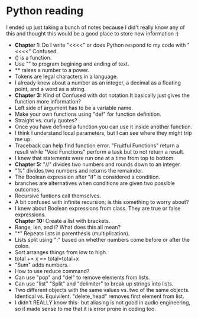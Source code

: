 # Python reading
I ended up just taking a bunch of notes because I did't really know any of this and thought this would be a good place to store new information :)
- **Chapter 1:** Do I write "<<<<" or does Python respond to my code with "<<<<" Confused.
- () is a function.
- Use "" to program begining and ending of text.
- ** raises a number to a power.
- Tokens are legal characters in a language.
- I already knew about a number as an integer, a decimal as a floating point, and a word as a string.
- **Chapter 3:** Kind of Confused with dot notation.It basically just gives the function more information?
- Left side of argument has to be a variable name.
- Make your own functions using "def" for function definition.
- Straight vs. curly quotes?
- Once you have defined a function you can use it inside another function.
- I think I understand local parameters, but I can see where they might trip me up.
- Traceback can help find function error.
"Fruitful Functions" return a result while "Void Functions" perform a task but to not return a result.
-  I knew that statements were run one at a time from top to bottom.
- **Chapter 5:** "//" divides two numbers and rounds down to an integer.
- "%" divides two numbers and returns the remainder.
- The Boolean expression after "if" is considered a condition.
- branches are alternatives when conditions are given two possible outcomes.
- Recursive funtions call themselves.
- A bit confused with infinite recursion; is this something to worry about?
- I knew about Boolean expressions from class. They are true or false expressions.  
**Chapter 10:** Create a list with brackets.
- Range, len, and i? What does this all mean?
- "*" Repeats lists in parenthesis (multiplication).
- Lists split using ":" based on whether numbers come before or after the colon.
- Sort arranges things from low to high.
- total += x == total=total+x
- "Sum" adds numbers.
- How to use reduce command?
- Can use "pop" and "del" to remove elements from lists.
- Can use "list" "Split" and "delimiter" to break up strings into lists.
- Two different objects with the same values vs. two of the same objects. Identical vs. Equivilent.
"delete_head" removes first element from list. 
- I didn't REALLY know this- but aliasing is not good in audio engineering, so it made sense to me that it is error prone in coding too.

